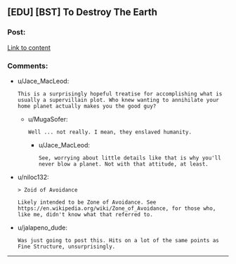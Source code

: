 ## [EDU] [BST] To Destroy The Earth

### Post:

[Link to content](http://qntm.org/destro)

### Comments:

- u/Jace_MacLeod:
  ```
  This is a surprisingly hopeful treatise for accomplishing what is usually a supervillain plot. Who knew wanting to annihilate your home planet actually makes you the good guy?
  ```

  - u/MugaSofer:
    ```
    Well ... not really. I mean, they enslaved humanity.
    ```

    - u/Jace_MacLeod:
      ```
      See, worrying about little details like that is why you'll never blow a planet. Not with that attitude, at least.
      ```

- u/niloc132:
  ```
  > Zoid of Avoidance

  Likely intended to be Zone of Avoidance. See https://en.wikipedia.org/wiki/Zone_of_Avoidance, for those who, like me, didn't know what that referred to.
  ```

- u/jalapeno_dude:
  ```
  Was just going to post this. Hits on a lot of the same points as Fine Structure, unsurprisingly.
  ```

---

